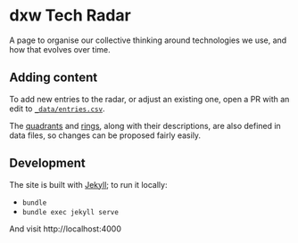 # dxw Tech Radar

A page to organise our collective thinking around technologies we use, and how that evolves over time.

## Adding content

To add new entries to the radar, or adjust an existing one, open a PR with an edit to [`_data/entries.csv`](https://github.com/dxw/tech-radar/blob/main/_data/entries.csv).

The [quadrants](https://github.com/dxw/tech-radar/blob/main/_data/quadrants.json) and [rings](https://github.com/dxw/tech-radar/blob/main/_data/rings.json), along with their descriptions, are also defined in data files, so changes can be proposed fairly easily.

## Development

The site is built with [Jekyll](https://jekyllrb.com); to run it locally:

* `bundle`
* `bundle exec jekyll serve`

And visit http://localhost:4000
